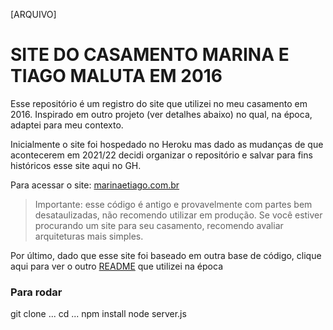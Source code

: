 [ARQUIVO] 
# SITE DO CASAMENTO MARINA E TIAGO MALUTA EM 2016


Esse repositório é um registro do site que utilizei no meu casamento em 2016. Inspirado em outro projeto (ver detalhes abaixo) no qual, na época, adaptei para meu contexto. 

Inicialmente o site foi hospedado no Heroku mas dado as mudanças de que acontecerem em 2021/22 decidi organizar o repositório e salvar para fins históricos esse site aqui no GH. 

Para acessar o site: [marinaetiago.com.br](https://marinaetiago.com.br)

> Importante: esse código é antigo e provavelmente com partes bem desataulizadas, não recomendo utilizar em produção. Se você estiver procurando um site para seu casamento, recomendo avaliar arquiteturas mais simples. 

Por último, dado que esse site foi baseado em outra base de código, clique aqui para ver o outro [README](https://github.com/maluta/marinaetiago.com.br/blob/main/README-orig.md) que utilizei na época


### Para rodar

git clone ...
cd ...
npm install
node server.js






